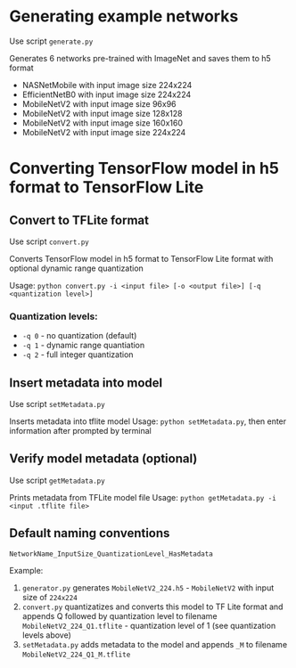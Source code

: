 # Generating example networks
Use script `generate.py`

Generates 6 networks pre-trained with ImageNet and saves them to h5 format
- NASNetMobile with input image size 224x224
- EfficientNetB0 with input image size 224x224
- MobileNetV2 with input image size 96x96
- MobileNetV2 with input image size 128x128
- MobileNetV2 with input image size 160x160
- MobileNetV2 with input image size 224x224

# Converting TensorFlow model in h5 format to TensorFlow Lite

## Convert to TFLite format
Use script `convert.py`

Converts TensorFlow model in h5 format to TensorFlow Lite format with optional dynamic range quantization

Usage: `python convert.py -i <input file> [-o <output file>] [-q <quantization level>]`

### Quantization levels:
- `-q 0` - no quantization (default)
- `-q 1` - dynamic range quantiation
- `-q 2` - full integer quantization

## Insert metadata into model
Use script `setMetadata.py`

Inserts metadata into tflite model
Usage: `python setMetadata.py`, then enter information after prompted by terminal

## Verify model metadata (optional)
Use script `getMetadata.py`

Prints metadata from TFLite model file
Usage: `python getMetadata.py -i <input .tflite file>`

## Default naming conventions
`NetworkName_InputSize_QuantizationLevel_HasMetadata`

Example:
1. `generator.py` generates `MobileNetV2_224.h5` - `MobileNetV2` with input size of `224x224`
2. `convert.py` quantizatizes and converts this model to TF Lite format and appends Q followed by quantization level to filename `MobileNetV2_224_Q1.tflite` - quantization level of 1 (see quantization levels above)
3. `setMetadata.py` adds metadata to the model and appends `_M` to filename `MobileNetV2_224_Q1_M.tflite`


